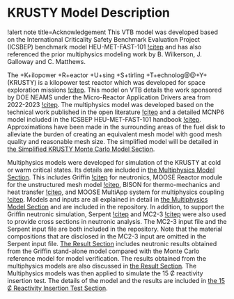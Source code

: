 # KRUSTY Model Description

!alert note title=Acknowledgement
This VTB model was developed based on the International Criticality Safety Benchmark Evaluation Project (ICSBEP) benchmark model HEU-MET-FAST-101 [!citep](Smith2019) and has also referenced the prior multiphysics modeling work by B. Wilkerson, J. Galloway and C. Matthews.

The +K+ilopower +R+eactor +U+sing +S+tirling +T+echnolog@@+Y+ (KRUSTY) is a kilopower test reactor which was developed for space exploration missions [!citep](Mcclure2020_1). This model on VTB details the work sponsored by DOE NEAMS under the Micro-Reactor Application Drivers area from 2022-2023 [!citep](Stauff2022,Stauff2023,Cao2024). The multiphysics model was developed based on the technical work published in the open literature [!citep](Poston2020_1,Poston2020_2,Poston2020_3,Mcclure2020_2,Sanchez2020,Grove2020) and a detailed MCNP6 model included in the ICSBEP HEU-MET-FAST-101 handbook [!citep](Smith2019). Approximations have been made in the surrounding areas of the fuel disk to alleviate the burden of creating an equivalent mesh model with good mesh quality and reasonable mesh size. The simplified model will be detailed in [the Simplified KRUSTY Monte Carlo Model Section](Simplified_KRUSTY_Monte_Carlo_Model.md).

Multiphysics models were developed for simulation of the KRUSTY at cold or warm critical states. Its details are included in [the Multiphysics Model Section](BISON_Multiphysics_Steady_State_Model.md). This includes Griffin [!citep](Lee2021) for neutronics, MOOSE Reactor module for the unstructured mesh model [!citep](Shemon2023), BISON for thermo-mechanics and heat transfer [!citep](Williamson2021), and MOOSE MultiApp system for multiphysics coupling [!citep](Gaston2015). Models and inputs are all explained in detail in [the Multiphysics Model Section](Griffin-BISON_Multiphysics_Steady_State_Model.md) and are included in the repository. In addition, to support the Griffin neutronic simulation, Serpent [!citep](Leppanen2015) and MC2-3 [!citep](Lee2017) were also used to provide cross sections in neutronic analysis. The MC2-3 input file and the Serpent input file are both included in the repository. Note that the material compositions that are disclosed in the MC2-3 input are omitted in the Serpent input file. [The Result Section](Neutronic_Multiphysics_Steady_State_Results.md) includes neutronic results obtained from the Griffin stand-alone model compared with the Monte Carlo reference model for model verification. The results obtained from the multiphysics models are also discussed in [the Result Section](Neutronic_Multiphysics_Steady_State_Results.md). The Multiphysics models was then applied to simulate the 15 Ȼ reactivity insertion test. The details of the model and the results are included in [the 15 Ȼ Reactivity Insertion Test Section](Griffin-BISON_Multiphysics_15C_Reactivity_Insertion_Test.md).

